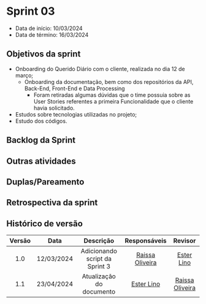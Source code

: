 # Sprint 03

- Data de início: 10/03/2024
- Data de término: 16/03/2024

## Objetivos da sprint
* Onboarding do Querido Diário com o cliente, realizada no dia 12 de março;
    * Onboarding da documentação, bem como dos repositórios da API, Back-End, Front-End e Data Processing
        * Foram retiradas algumas dúvidas que o time possuia sobre as User Stories referentes a primeira Funcionalidade que o cliente havia solicitado. 
* Estudos sobre tecnologias utilizadas no projeto;
* Estudo dos códigos.

## Backlog da Sprint

## Outras atividades

## Duplas/Pareamento

## Retrospectiva da sprint 

## Histórico de versão

| Versão |    Data    |   Descrição   |       Responsáveis        |                     Revisor                     |
| :----: | :--------: | :-----------: | :-----------------------: | :---------------------------------------------: |
|  1.0   | 12/03/2024 | Adicionando script da Sprint 3   |[Raissa Oliveira](https://github.com/raissamsoliveira) |  [Ester Lino](https://github.com/esteerlino)  |
|  1.1   | 23/04/2024  | Atualização do documento | [Ester Lino](https://github.com/esteerlino)                           |    [Raissa Oliveira](https://github.com/raissamsoliveira) |